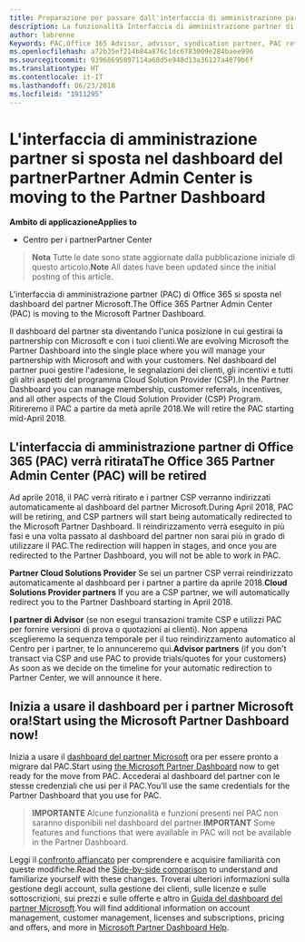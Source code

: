 ```yaml
---
title: Preparazione per passare dall'interfaccia di amministrazione partner al Centro per i partner | Centro per i partner
description: La funzionalità Interfaccia di amministrazione partner di Office 365 si sposta nel Centro per i partner.
author: labrenne
Keywords: PAC,Office 365 Advisor, advisor, syndication partner, PAC retire, PAC retiring
ms.openlocfilehash: a72b35ef214b84a876c1dc6783009e284baee996
ms.sourcegitcommit: 93968695897114a68d5e948d13a36127a4079b6f
ms.translationtype: HT
ms.contentlocale: it-IT
ms.lasthandoff: 06/23/2018
ms.locfileid: "1911295"
---
```

# <a name="partner-admin-center-is-moving-to-the-partner-dashboard"></a><span data-ttu-id="077f5-103">L'interfaccia di amministrazione partner si sposta nel dashboard del partner</span><span class="sxs-lookup"><span data-stu-id="077f5-103">Partner Admin Center is moving to the Partner Dashboard</span></span>

**<span data-ttu-id="077f5-104">Ambito di applicazione</span><span class="sxs-lookup"><span data-stu-id="077f5-104">Applies to</span></span>**

-  <span data-ttu-id="077f5-105">Centro per i partner</span><span class="sxs-lookup"><span data-stu-id="077f5-105">Partner Center</span></span>

><span data-ttu-id="077f5-106">**Nota** Tutte le date sono state aggiornate dalla pubblicazione iniziale di questo articolo.</span><span class="sxs-lookup"><span data-stu-id="077f5-106">**Note** All dates have been updated since the initial posting of this article.</span></span>

<span data-ttu-id="077f5-107">L'interfaccia di amministrazione partner (PAC) di Office 365 si sposta nel dashboard del partner Microsoft.</span><span class="sxs-lookup"><span data-stu-id="077f5-107">The Office 365 Partner Admin Center (PAC) is moving to the Microsoft Partner Dashboard.</span></span>

<span data-ttu-id="077f5-108">Il dashboard del partner sta diventando l'unica posizione in cui gestirai la partnership con Microsoft e con i tuoi clienti.</span><span class="sxs-lookup"><span data-stu-id="077f5-108">We are evolving Microsoft the Partner Dashboard into the single place where you will manage your partnership with Microsoft and with your customers.</span></span> <span data-ttu-id="077f5-109">Nel dashboard del partner puoi gestire l'adesione, le segnalazioni dei clienti, gli incentivi e tutti gli altri aspetti del programma Cloud Solution Provider (CSP).</span><span class="sxs-lookup"><span data-stu-id="077f5-109">In the Partner Dashboard you can manage membership, customer referrals, incentives, and all other aspects of the Cloud Solution Provider (CSP) Program.</span></span> <span data-ttu-id="077f5-110">Ritireremo il PAC a partire da metà aprile 2018.</span><span class="sxs-lookup"><span data-stu-id="077f5-110">We will retire the PAC starting mid-April 2018.</span></span>

## <a name="the-office-365-partner-admin-center-pac-will-be-retired"></a><span data-ttu-id="077f5-111">L'interfaccia di amministrazione partner di Office 365 (PAC) verrà ritirata</span><span class="sxs-lookup"><span data-stu-id="077f5-111">The Office 365 Partner Admin Center (PAC) will be retired</span></span>

<span data-ttu-id="077f5-112">Ad aprile 2018, il PAC verrà ritirato e i partner CSP verranno indirizzati automaticamente al dashboard del partner Microsoft.</span><span class="sxs-lookup"><span data-stu-id="077f5-112">During April 2018, PAC will be retiring, and CSP partners will start being automatically redirected to the Microsoft Partner Dashboard.</span></span> <span data-ttu-id="077f5-113">Il reindirizzamento verrà eseguito in più fasi e una volta passato al dashboard del partner non sarai più in grado di utilizzare il PAC.</span><span class="sxs-lookup"><span data-stu-id="077f5-113">The redirection will happen in stages, and once you are redirected to the Partner Dashboard, you will not be able to work in PAC.</span></span> 

<span data-ttu-id="077f5-114">**Partner Cloud Solutions Provider** Se sei un partner CSP verrai reindirizzato automaticamente al dashboard per i partner a partire da aprile 2018.</span><span class="sxs-lookup"><span data-stu-id="077f5-114">**Cloud Solutions Provider partners** If you are a CSP partner, we will automatically redirect you to the Partner Dashboard starting in April 2018.</span></span> 

<span data-ttu-id="077f5-115">**I partner di Advisor** (se non esegui transazioni tramite CSP e utilizzi PAC per fornire versioni di prova o quotazioni ai clienti). Non appena sceglieremo la sequenza temporale per il tuo reindirizzamento automatico al Centro per i partner, te lo annunceremo qui.</span><span class="sxs-lookup"><span data-stu-id="077f5-115">**Advisor partners** (if you don't transact via CSP and use PAC to provide trials/quotes for your customers) As soon as we decide on the timeline for your automatic redirection to Partner Center, we will announce it here.</span></span> 


## <a name="start-using-the-microsoft-partner-dashboard-now"></a><span data-ttu-id="077f5-116">Inizia a usare il dashboard per i partner Microsoft ora!</span><span class="sxs-lookup"><span data-stu-id="077f5-116">Start using the Microsoft Partner Dashboard now!</span></span>

<span data-ttu-id="077f5-117">Inizia a usare il [dashboard del partner Microsoft](https://partnercenter.microsoft.com/) ora per essere pronto a migrare dal PAC.</span><span class="sxs-lookup"><span data-stu-id="077f5-117">Start using [the Microsoft Partner Dashboard](https://partnercenter.microsoft.com/)  now to get ready for the move from PAC.</span></span>  <span data-ttu-id="077f5-118">Accederai al dashboard del partner con le stesse credenziali che usi per il PAC.</span><span class="sxs-lookup"><span data-stu-id="077f5-118">You’ll use the same credentials for the Partner Dashboard that you use for PAC.</span></span> 

><span data-ttu-id="077f5-119">**IMPORTANTE** Alcune funzionalità e funzioni presenti nel PAC non saranno disponibili nel dashboard del partner.</span><span class="sxs-lookup"><span data-stu-id="077f5-119">**IMPORTANT**  Some features and functions that were available in PAC will not be available in the Partner Dashboard.</span></span>

 <span data-ttu-id="077f5-120">Leggi il [confronto affiancato](moving-from-pac-to-pc.md) per comprendere e acquisire familiarità con queste modifiche.</span><span class="sxs-lookup"><span data-stu-id="077f5-120">Read the [Side-by-side comparison](moving-from-pac-to-pc.md) to understand and familiarize yourself with these changes.</span></span>  <span data-ttu-id="077f5-121">Troverai ulteriori informazioni sulla gestione degli account, sulla gestione dei clienti, sulle licenze e sulle sottoscrizioni, sui prezzi e sulle offerte e altro in [Guida del dashboard del partner Microsoft](https://partnercenter.microsoft.com/partner/help).</span><span class="sxs-lookup"><span data-stu-id="077f5-121">You will find additional information on account management, customer management, licenses and subscriptions, pricing and offers, and more in [Microsoft Partner Dashboard Help](https://partnercenter.microsoft.com/partner/help).</span></span>

 